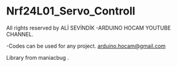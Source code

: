 # Nrf24L01_Servo_Controll
All rights reserved by ALİ SEVİNDİK -ARDUINO HOCAM YOUTUBE CHANNEL.

-Codes can be used for any project. arduino.hocam@gmail.com

Library from maniacbug .

